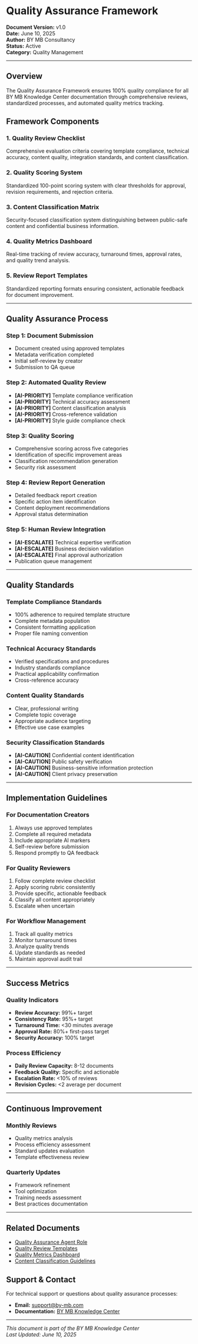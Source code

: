 # Quality Assurance Framework

**Document Version:** v1.0  
**Date:** June 10, 2025  
**Author:** BY MB Consultancy  
**Status:** Active  
**Category:** Quality Management

---

## Overview

The Quality Assurance Framework ensures 100% quality compliance for all BY MB Knowledge Center documentation through comprehensive reviews, standardized processes, and automated quality metrics tracking.

## Framework Components

### **1. Quality Review Checklist**
Comprehensive evaluation criteria covering template compliance, technical accuracy, content quality, integration standards, and content classification.

### **2. Quality Scoring System**
Standardized 100-point scoring system with clear thresholds for approval, revision requirements, and rejection criteria.

### **3. Content Classification Matrix**
Security-focused classification system distinguishing between public-safe content and confidential business information.

### **4. Quality Metrics Dashboard**
Real-time tracking of review accuracy, turnaround times, approval rates, and quality trend analysis.

### **5. Review Report Templates**
Standardized reporting formats ensuring consistent, actionable feedback for document improvement.

---

## Quality Assurance Process

### **Step 1: Document Submission**
- Document created using approved templates
- Metadata verification completed
- Initial self-review by creator
- Submission to QA queue

### **Step 2: Automated Quality Review**
- **[AI-PRIORITY]** Template compliance verification
- **[AI-PRIORITY]** Technical accuracy assessment
- **[AI-PRIORITY]** Content classification analysis
- **[AI-PRIORITY]** Cross-reference validation
- **[AI-PRIORITY]** Style guide compliance check

### **Step 3: Quality Scoring**
- Comprehensive scoring across five categories
- Identification of specific improvement areas
- Classification recommendation generation
- Security risk assessment

### **Step 4: Review Report Generation**
- Detailed feedback report creation
- Specific action item identification
- Content deployment recommendations
- Approval status determination

### **Step 5: Human Review Integration**
- **[AI-ESCALATE]** Technical expertise verification
- **[AI-ESCALATE]** Business decision validation
- **[AI-ESCALATE]** Final approval authorization
- Publication queue management

---

## Quality Standards

### **Template Compliance Standards**
- 100% adherence to required template structure
- Complete metadata population
- Consistent formatting application
- Proper file naming convention

### **Technical Accuracy Standards**
- Verified specifications and procedures
- Industry standards compliance
- Practical applicability confirmation
- Cross-reference accuracy

### **Content Quality Standards**
- Clear, professional writing
- Complete topic coverage
- Appropriate audience targeting
- Effective use case examples

### **Security Classification Standards**
- **[AI-CAUTION]** Confidential content identification
- **[AI-CAUTION]** Public safety verification
- **[AI-CAUTION]** Business-sensitive information protection
- **[AI-CAUTION]** Client privacy preservation

---

## Implementation Guidelines

### **For Documentation Creators**
1. Always use approved templates
2. Complete all required metadata
3. Include appropriate AI markers
4. Self-review before submission
5. Respond promptly to QA feedback

### **For Quality Reviewers**
1. Follow complete review checklist
2. Apply scoring rubric consistently
3. Provide specific, actionable feedback
4. Classify all content appropriately
5. Escalate when uncertain

### **For Workflow Management**
1. Track all quality metrics
2. Monitor turnaround times
3. Analyze quality trends
4. Update standards as needed
5. Maintain approval audit trail

---

## Success Metrics

### **Quality Indicators**
- **Review Accuracy:** 99%+ target
- **Consistency Rate:** 95%+ target
- **Turnaround Time:** <30 minutes average
- **Approval Rate:** 80%+ first-pass target
- **Security Accuracy:** 100% target

### **Process Efficiency**
- **Daily Review Capacity:** 8-12 documents
- **Feedback Quality:** Specific and actionable
- **Escalation Rate:** <10% of reviews
- **Revision Cycles:** <2 average per document

---

## Continuous Improvement

### **Monthly Reviews**
- Quality metrics analysis
- Process efficiency assessment
- Standard updates evaluation
- Template effectiveness review

### **Quarterly Updates**
- Framework refinement
- Tool optimization
- Training needs assessment
- Best practices documentation

---

## Related Documents
- [Quality Assurance Agent Role](../AI_Roles/AI_Roles_QualityAssuranceAgent_v1.0_20250610.md)
- [Quality Review Templates](Quality_Review_Templates/)
- [Quality Metrics Dashboard](Quality_Metrics_Dashboard.md)
- [Content Classification Guidelines](Content_Classification_Guidelines.md)

## Support & Contact
For technical support or questions about quality assurance processes:
- **Email:** support@by-mb.com
- **Documentation:** [BY MB Knowledge Center](https://by-mb.com/knowledge-center)

---
*This document is part of the BY MB Knowledge Center*  
*Last Updated: June 10, 2025*
